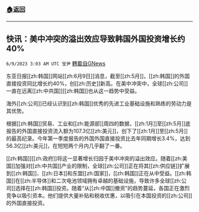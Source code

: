 ###  [:house:返回](README.md)
---


## 快讯：美中冲突的溢出效应导致韩国外国投资增长约40%
`6/9/2023 3:03 AM UTC 宝尹` [轉載自GNews](https://gnews.org/articles/1370271)

东亚日报[[zh:韩国]]网站[[zh:6月9日]]消息，截至[[zh:5月]]，[[zh:韩国]]的外国直接投资同比增长约40%，创[[zh:历史]]新高。在美中冲突中，全球[[zh:公司]]一直在远离[[zh:中共国]][[zh:韩国]]也从这一趋势中受益。

海外[[zh:公司]]已经认识到[[zh:韩国]]优秀的先进工业基础设施和熟练的劳动力是其优势。

根据[[zh:韩国]]贸易、工业和[[zh:能源部]]周四的数据，[[zh:1月]]至[[zh:5月]]底报告的外国直接投资流入额为107.3亿[[zh:美元]]，创下了[[zh:1月]]至[[zh:5月]]的最高纪录。今年第一季度报告的外国外国直接投资比去年同期增长3.4%，达到56.3亿[[zh:美元]]，在短短两个月内几乎翻了一番。

[[zh:韩国]][[zh:政府]]将这一显著增长归因于美中冲突的溢出效应。随着[[zh:美国]]加强对[[zh:中共国]]产业的限制，全球[[zh:公司]]正在将其[[zh:供应链]]扩展到[[zh:韩国]]、[[zh:日本]]和东盟[[zh:国家]]，[[zh:韩国]]正在从中受益。[[zh:韩国]]在[[zh:半导体]]和二次电池领域拥有卓越的基础设施，导致许多全球[[zh:公司]]选择在[[zh:韩国]]投资。随着“从[[zh:中国]]撤资”的趋势蔓延，各国正在激烈竞争以吸引资本。他们提供大量补贴和税收优惠，以吸引在本国投资的[[zh:公司]]的外国直接投资。
